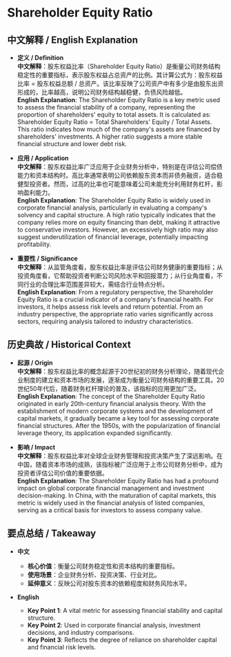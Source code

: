 # Shareholder Equity Ratio

## 中文解释 / English Explanation

* **定义 / Definition**  
  **中文解释**：股东权益比率（Shareholder Equity Ratio）是衡量公司财务结构稳定性的重要指标，表示股东权益占总资产的比例。其计算公式为：股东权益比率 = 股东权益总额 / 总资产。该比率反映了公司资产中有多少是由股东出资形成的，比率越高，说明公司财务结构越稳健，负债风险越低。  
  **English Explanation**: The Shareholder Equity Ratio is a key metric used to assess the financial stability of a company, representing the proportion of shareholders' equity to total assets. It is calculated as: Shareholder Equity Ratio = Total Shareholders' Equity / Total Assets. This ratio indicates how much of the company's assets are financed by shareholders' investments. A higher ratio suggests a more stable financial structure and lower debt risk.

* **应用 / Application**  
  **中文解释**：股东权益比率广泛应用于企业财务分析中，特别是在评估公司偿债能力和资本结构时。高比率通常表明公司依赖股东资本而非债务融资，适合稳健型投资者。然而，过高的比率也可能意味着公司未能充分利用财务杠杆，影响盈利能力。  
  **English Explanation**: The Shareholder Equity Ratio is widely used in corporate financial analysis, particularly in evaluating a company's solvency and capital structure. A high ratio typically indicates that the company relies more on equity financing than debt, making it attractive to conservative investors. However, an excessively high ratio may also suggest underutilization of financial leverage, potentially impacting profitability.

* **重要性 / Significance**  
  **中文解释**：从监管角度看，股东权益比率是评估公司财务健康的重要指标；从投资角度看，它帮助投资者判断公司风险水平和回报潜力；从行业角度看，不同行业的合理比率范围差异较大，需结合行业特点分析。  
  **English Explanation**: From a regulatory perspective, the Shareholder Equity Ratio is a crucial indicator of a company's financial health. For investors, it helps assess risk levels and return potential. From an industry perspective, the appropriate ratio varies significantly across sectors, requiring analysis tailored to industry characteristics.

## 历史典故 / Historical Context

* **起源 / Origin**  
  **中文解释**：股东权益比率的概念起源于20世纪初的财务分析理论，随着现代企业制度的建立和资本市场的发展，逐渐成为衡量公司财务结构的重要工具。20世纪50年代后，随着财务杠杆理论的普及，该指标的应用更加广泛。  
  **English Explanation**: The concept of the Shareholder Equity Ratio originated in early 20th-century financial analysis theory. With the establishment of modern corporate systems and the development of capital markets, it gradually became a key tool for assessing corporate financial structures. After the 1950s, with the popularization of financial leverage theory, its application expanded significantly.

* **影响 / Impact**  
  **中文解释**：股东权益比率对全球企业财务管理和投资决策产生了深远影响。在中国，随着资本市场的成熟，该指标被广泛应用于上市公司财务分析中，成为投资者评估公司价值的重要依据。  
  **English Explanation**: The Shareholder Equity Ratio has had a profound impact on global corporate financial management and investment decision-making. In China, with the maturation of capital markets, this metric is widely used in the financial analysis of listed companies, serving as a critical basis for investors to assess company value.

## 要点总结 / Takeaway

* **中文**  
  - **核心价值**：衡量公司财务稳定性和资本结构的重要指标。  
  - **使用场景**：企业财务分析、投资决策、行业对比。  
  - **延伸意义**：反映公司对股东资本的依赖程度和财务风险水平。

* **English**  
  - **Key Point 1**: A vital metric for assessing financial stability and capital structure.  
  - **Key Point 2**: Used in corporate financial analysis, investment decisions, and industry comparisons.  
  - **Key Point 3**: Reflects the degree of reliance on shareholder capital and financial risk levels.